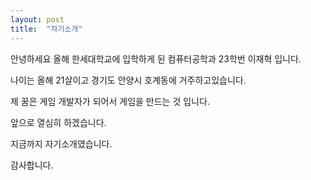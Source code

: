 ```yaml
---
layout: post
title:  "자기소개"
---
```

안녕하세요 올해 한세대학교에 입학하게 된 컴퓨터공학과 23학번 이재혁 입니다.

나이는 올해 21살이고 경기도 안양시 호계동에 거주하고있습니다. 

제 꿈은 게임 개발자가 되어서 게임을 만드는 것 입니다.

앞으로 열심히 하겠습니다.

지금까지 자기소개였습니다.

감사합니다. 
